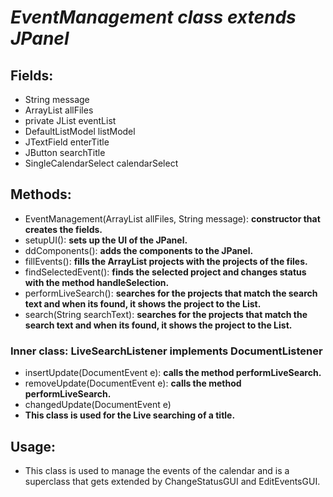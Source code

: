 # *EventManagement class extends JPanel*

## Fields:
- String message
- ArrayList<ICSFile> allFiles
- private JList<JPanel> eventList
- DefaultListModel<JPanel> listModel
- JTextField enterTitle
- JButton searchTitle
- SingleCalendarSelect calendarSelect

## Methods:
- EventManagement(ArrayList<ICSFile> allFiles, String message): **constructor that creates the fields.**
- setupUI(): **sets up the UI of the JPanel.**
- ddComponents(): **adds the components to the JPanel.**
- fillEvents(): **fills the ArrayList projects with the projects of the files.**
- findSelectedEvent(): **finds the selected project and changes status with the method handleSelection.**
- performLiveSearch(): **searches for the projects that match the search text and when its found, it shows the project to the List.**
- search(String searchText): **searches for the projects that match the search text and when its found, it shows the project to the List.**

### Inner class: LiveSearchListener implements DocumentListener
- insertUpdate(DocumentEvent e): **calls the method performLiveSearch.**
- removeUpdate(DocumentEvent e): **calls the method performLiveSearch.**
- changedUpdate(DocumentEvent e)
- **This class is used for the Live searching of a title.**

## Usage:
- This class is used to manage the events of the calendar and is a superclass that gets extended by ChangeStatusGUI and EditEventsGUI.